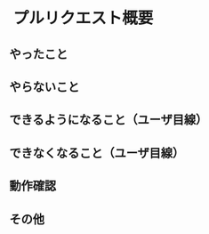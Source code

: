 #  プルリクエスト概要

<!-- 変更内容を簡潔に -->

## やったこと

<!-- このプルリクで何をしたのか？ -->

## やらないこと

<!-- このプルリクでやらないことは何か？（あれば。無いなら「無し」でOK）（やらない場合は、いつやるのかを明記する。） -->

## できるようになること（ユーザ目線）

<!-- 何ができるようになるのか？（あれば。無いなら「無し」でOK） -->

## できなくなること（ユーザ目線）

<!-- 何ができなくなるのか？（あれば。無いなら「無し」でOK） -->

## 動作確認

<!-- どのような動作確認を行ったのか？　結果はどうか？ -->

## その他

<!-- レビュワーへの参考情報（実装上の懸念点や注意点などあれば記載） -->
